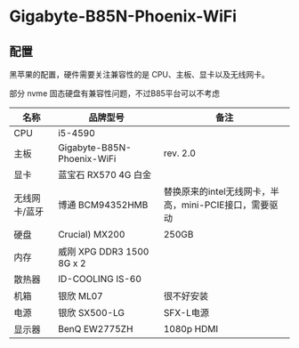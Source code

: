 # Gigabyte-B85N-Phoenix-WiFi

## 配置

黑苹果的配置，硬件需要关注兼容性的是 CPU、主板、显卡以及无线网卡。

部分 nvme 固态硬盘有兼容性问题，不过B85平台可以不考虑

| 名称 | 品牌型号 | 备注 |
| --- | --- | --- |
| CPU | i5-4590 |  |
| 主板 | Gigabyte-B85N-Phoenix-WiFi | rev. 2.0 |
| 显卡 | 蓝宝石 RX570 4G 白金 |  |
| 无线网卡/蓝牙 | 博通 BCM94352HMB | 替换原来的intel无线网卡，半高，mini-PCIE接口，需要驱动 |
| 硬盘 | Crucial) MX200 | 250GB |
| 内存 | 威刚 XPG DDR3 1500 8G x 2 |  |
| 散热器 | ID-COOLING IS-60 |  |
| 机箱 | 银欣 ML07 | 很不好安装 |
| 电源 | 银欣 SX500-LG | SFX-L电源 |
| 显示器 | BenQ EW2775ZH | 1080p HDMI  |
